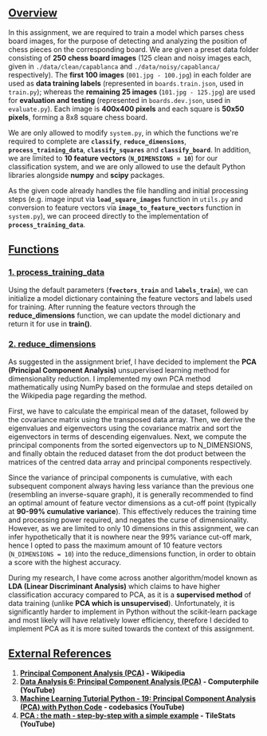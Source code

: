 ## <ins>**Overview**</ins>

In this assignment, we are required to train a model which parses chess board images, for the purpose of detecting and analyzing the position of chess pieces on the corresponding board. We are given a preset data folder consisting of **250 chess board images** (125 clean and noisy images each, given in `./data/clean/capablanca` and `./data/noisy/capablanca/` respectively). The **first 100 images** (`001.jpg - 100.jpg`) in each folder are used as **data training labels** (represented in `boards.train.json`, used in `train.py`); whereas the **remaining 25 images** (`101.jpg - 125.jpg`) are used for **evaluation and testing** (represented in `boards.dev.json`, used in `evaluate.py`). Each image is **400x400 pixels** and each square is **50x50 pixels**, forming a 8x8 square chess board.

We are only allowed to modify `system.py`, in which the functions we're required to complete are **`classify`**, **`reduce_dimensions`**, **`process_training_data`**, **`classify_squares`** and **`classify_board`**. In addition, we are limited to **10 feature vectors** (**`N_DIMENSIONS = 10`**) for our classification system, and we are only allowed to use the default Python libraries alongside **numpy** and **scipy** packages.

As the given code already handles the file handling and initial processing steps (e.g. image input via **`load_square_images`** function in `utils.py` and conversion to feature vectors via **`image_to_feature_vectors`** function in `system.py`), we can proceed directly to the implementation of **`process_training_data`**.

## **<ins>Functions</ins>**

### <ins>1\. process\_training\_data</ins>

Using the default parameters (**`fvectors_train`** and **`labels_train`**), we can initialize a model dictionary containing the feature vectors and labels used for training. After running the feature vectors through the **reduce\_dimensions** function, we can update the model dictionary and return it for use in **train()**.

### <ins>2\. reduce\_dimensions</ins>

As suggested in the assignment brief, I have decided to implement the **PCA (Principal Component Analysis)** unsupervised learning method for dimensionality reduction. I implemented my own PCA method mathematically using NumPy based on the formulae and steps detailed on the Wikipedia page regarding the method.

First, we have to calculate the empirical mean of the dataset, followed by the covariance matrix using the transposed data array. Then, we derive the eigenvalues and eigenvectors using the covariance matrix and sort the eigenvectors in terms of descending eigenvalues. Next, we compute the principal components from the sorted eigenvectors up to N\_DIMENSIONS, and finally obtain the reduced dataset from the dot product between the matrices of the centred data array and principal components respectively.

Since the variance of principal components is cumulative, with each subsequent component always having less variance than the previous one (resembling an inverse-square graph), it is generally recommended to find an optimal amount of feature vector dimensions as a cut-off point (typically at **90-99% cumulative variance**). This effectively reduces the training time and processing power required, and negates the curse of dimensionality. However, as we are limited to only 10 dimensions in this assignment, we can infer hypothetically that it is nowhere near the 99% variance cut-off mark, hence I opted to pass the maximum amount of 10 feature vectors (`N_DIMENSIONS = 10`) into the reduce\_dimensions function, in order to obtain a score with the highest accuracy.

During my research, I have come across another algorithm/model known as **LDA (Linear Discriminant Analysis)** which claims to have higher classification accuracy compared to PCA, as it is a **supervised method** of data training (unlike **PCA which is unsupervised**). Unfortunately, it is significantly harder to implement in Python without the scikit-learn package and most likely will have relatively lower efficiency, therefore I decided to implement PCA as it is more suited towards the context of this assignment.

## <ins>**External References**</ins>

1.  **[Principal Component Analysis (PCA)](https://en.wikipedia.org/wiki/Principal_component_analysis) - Wikipedia**
2.  **[Data Analysis 6: Principal Component Analysis (PCA)](https://www.youtube.com/watch?v=TJdH6rPA-TI "Data Analysis 6: Principal Component Analysis (PCA) - Computerphile") - Computerphile (YouTube)**
3.  **[Machine Learning Tutorial Python - 19: Principal Component Analysis (PCA) with Python Code](https://www.youtube.com/watch?v=8klqIM9UvAc "Machine Learning Tutorial Python - 19: Principal Component Analysis (PCA) with Python Code") - codebasics (YouTube)**
4.  **[PCA : the math - step-by-step with a simple example](https://www.youtube.com/watch?v=S51bTyIwxFs "PCA : the math - step-by-step with a simple example") - TileStats (YouTube)**